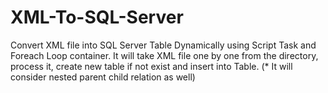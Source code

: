 # XML-To-SQL-Server
Convert XML file into SQL Server Table Dynamically using Script Task and Foreach Loop container. It will take XML file one by one from the directory, process it, create new table if not exist and insert into Table. (* It will consider nested parent child relation as well)
